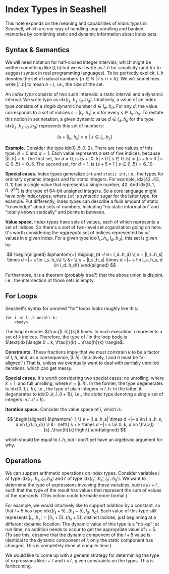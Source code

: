 Index Types in Seashell
=======================

This note expands on the meaning and capabilities of *index types* in Seashell, which are our way of handling loop unrolling and banked memories by combining static and dynamic information about index sets.

Syntax & Semantics
------------------

We will need notation for half-closed integer intervals, which might be written something like $[l, h)$ but we will write as $l..h$ for simplicity (and for to suggest syntax in real programming languages).
To be perfectly explicit, $l..h$ denotes the set of natural numbers $\{ n \in \mathbb{N} ~|~ l \le n < h \}$.
We will sometimes write $|l..h|$ to mean $h-l$, i.e., the size of the set.

An *index type* consists of two such intervals: a static interval and a dynamic interval.
We write type as
$\text{idx}\langle l_s .. h_s, l_d .. h_d \rangle$.
Intuitively, a value of an index type consists of a *single* dynamic number $d \in l_d..h_d$.
For any $d$, the value corresponds to a *set* of indices $s + |l_s..h_s| \times d$ for every $s \in l_s..h_s$.
To restate this notion in set notation,
a given dynamic value $d \in l_d..h_d$ for the type
$\text{idx}\langle l_s .. h_s, l_d .. h_d \rangle$
represents this set of numbers:

$$\{ s + |l_s..h_s| \times d ~|~ s \in l_s..h_s\}$$

**Example.**
Consider the type
$\text{idx}\langle 0 .. 5, 0 .. 2 \rangle$.
There are two values of this type: $d=0$ and $d=1$.
Each value represents a set of five indices, because $|0..5| = 5$.
The first set, for $d=0$, is
$\{ s + |0..5| \times 0 ~|~ s \in 0..5\} = \{s + 5 \times 0 ~|~ s \in 0..5\} = 0..5$.
The second set, for $d=1$, is
$\{s + 5 \times 1 ~|~ s \in 0..5\} = 6..10$.

**Special cases.**
Index types generalize `int` and `static int`, i.e., the types for ordinary dynamic integers and for static integers.
For example, $\text{idx}\langle 42..43, 0..1 \rangle$ has a single value that represents a single number, 42.
And $\text{idx}\langle 0..1, 0..2^{64} \rangle$ is the type of 64-bit unsigned integers.
So a core language might have *only* index types, where `int` is syntactic sugar for the latter type, for example.
Put differently, index types can describe a fluid amount of static "knowledge" about sets of numbers, including "no static information" and "totally known statically" and points in between.

**Value space.**
Index types have sets of values, each of which represents a set of indices.
So there's a sort of two-level set organization going on here.
It's worth considering the *aggregate* set of indices represented by *all* values in a given index.
For a given type
$\text{idx}\langle l_s .. h_s, l_d .. h_d \rangle$,
this set is given by:

$$
\begin{aligned}
&\phantom{=}
\bigcup_{d ~\in~ l_d..h_d}
\{ s + |l_s..h_s| \times d ~|~ s \in l_s..h_s\}
\\
&=
\{ s + |l_s..h_s| \times d ~|~ s \in l_s..h_s, d \in l_d..h_d\}
\end{aligned}
$$

Furthermore, it is a theorem (probably true?) that the above union is disjoint, i.e., the intersection of those sets is empty.

For Loops
---------

Seashell's syntax for unrolled "for" loops looks roughly like this:

    for i in l..h unroll k:
        <body>

The loop executes $\frac{|l..h|}{k}$ times.
In each execution, $i$ represents a set of $k$ indices.
Therefore,
the type of $i$ in the loop body is
$\text{idx}\langle 0 .. k, \frac{l}{k} .. \frac{h}{k} \rangle$.

**Constraints.**
These fractions imply that we must
constrain $k$ to be a factor of $l$, $h$, and, as a consequence, $|l..h|$.
(Intuitively, $l$ and $h$ must be "$k$-aligned.")
That is,
unless we eventually want to deal with partially unrolled iterations, which can get messy.

**Special cases.**
It's worth considering two special cases: no unrolling, where $k=1$, and full unrolling, where $k=|l..h|$.
In the former, the type degenerates to
$\text{idx}\langle 0 .. 1, l .. h \rangle$, i.e., the type of plain integers in $l..h$.
In the latter, it degenerates to
$\text{idx}\langle 0 .. k, l .. (l+1) \rangle$, i.e., the *static* type denoting a single set of integers in $l .. (l+k)$.

**Iteration space.**
Consider the value space of $i$, which is:

$$
\begin{aligned}
&\phantom{=}
\{ s + |l_s..h_s| \times d ~|~ s \in l_s..h_s, d \in l_d..h_d\}
\\
&=
\left\{ s + k \times d ~|~ s \in 0..k, d \in \frac{l}{k}..\frac{h}{k}\right\}
\end{aligned}
$$

which should be equal to $l..h$, but I don't yet have an algebraic argument for why.

Operations
----------

We can support arithmetic operations on index types.
Consider variables $i$ of type
$\text{idx}\langle l_s .. h_s, l_d .. h_d \rangle$
and $i'$ of type
$\text{idx}\langle l_s' .. h_s', l_d' .. h_d' \rangle$.
We want to determine the type of expressions involving these variables, such as $i + i'$, such that the type of the result has values that represent the sum of values of the operands.
(This notion could be made more formal.)

For example, we would intuitively like to support addition by a constant, so that $i + 5$
has type
$\text{idx}\langle (l_s + 5) .. (h_s + 5), l_d .. h_d \rangle$.
Each value of this type still represents $|l_s..h_s| = |(l_s+5)..(h_s+5)|$ distinct indices, just beginning at a different dynamic location.
The dynamic value of this type is a "no-op": at run time, no addition needs to occur to get the appropriate value of $i+5$.
(To see this, observe that the dynamic component of the $i+5$ value is identical to the dynamic component of $i$; only the static component has changed. This is completely done at compile time.)

We would like to come up with a general strategy for determining the type of expressions like $i+i'$ and $i \times i'$, given constraints on the types.
This is forthcoming.
